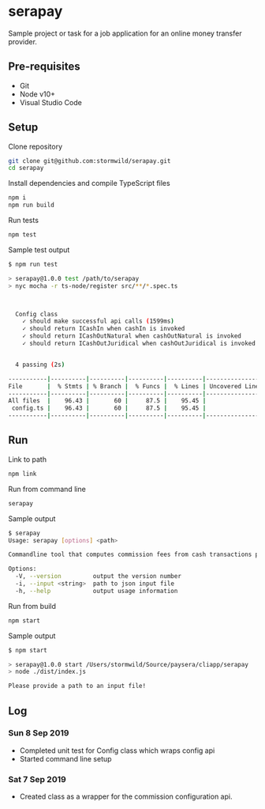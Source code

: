 # serapay

Sample project or task for a job application for an online money transfer provider.

## Pre-requisites

- Git
- Node v10+
- Visual Studio Code

## Setup

Clone repository

```bash
git clone git@github.com:stormwild/serapay.git
cd serapay
```

Install dependencies and compile TypeScript files

```bash
npm i
npm run build
```

Run tests

```bash
npm test
```

Sample test output

```bash
$ npm run test

> serapay@1.0.0 test /path/to/serapay
> nyc mocha -r ts-node/register src/**/*.spec.ts



  Config class
    ✓ should make successful api calls (1599ms)
    ✓ should return ICashIn when cashIn is invoked
    ✓ should return ICashOutNatural when cashOutNatural is invoked
    ✓ should return ICashOutJuridical when cashOutJuridical is invoked


  4 passing (2s)

-----------|----------|----------|----------|----------|-------------------|
File       |  % Stmts | % Branch |  % Funcs |  % Lines | Uncovered Line #s |
-----------|----------|----------|----------|----------|-------------------|
All files  |    96.43 |       60 |     87.5 |    95.45 |                   |
 config.ts |    96.43 |       60 |     87.5 |    95.45 |                40 |
-----------|----------|----------|----------|----------|-------------------|
```

## Run

Link to path

```bash
npm link
```

Run from command line

```bash
serapay
```

Sample output

```bash
$ serapay
Usage: serapay [options] <path>

Commandline tool that computes commission fees from cash transactions provided in a .json file

Options:
  -V, --version         output the version number
  -i, --input <string>  path to json input file
  -h, --help            output usage information
```

Run from build

```bash
npm start
```

Sample output

```bash
$ npm start

> serapay@1.0.0 start /Users/stormwild/Source/paysera/cliapp/serapay
> node ./dist/index.js

Please provide a path to an input file!
```

## Log

### Sun 8 Sep 2019

- Completed unit test for Config class which wraps config api
- Started command line setup

### Sat 7 Sep 2019

- Created class as a wrapper for the commission configuration api.
